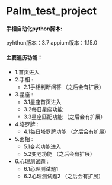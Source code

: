 # Palm_test_project
#### 手相自动化python脚本:
pyhthon版本：3.7
appium版本：1.15.0

#### 主要遍历功能：
  * 1.首页进入
  * 2.手相 : 
    * 2.1手相判断问答
    （之后会有扩展）
  * 3.星座 :
    * 3.1星座首页进入
    * 3.2每日星座功能
    * 3.3星座匹配功能
    （之后会有扩展）
  * 4.塔罗牌 :
    * 4.1每日塔罗牌功能
    （之后会有扩展）
  * 5.面相 :
    * 5.1变老功能进入
    * 5.2变老功能
    （之后会有扩展）
  * 6.心理测试题 :
    * 6.1心理测试题1
    * 6.2心理测试题2
    （之后会有扩展）
